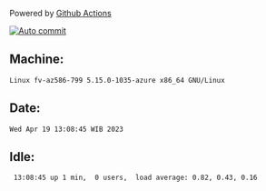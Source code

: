 Powered by [Github Actions](https://github.com/features/actions)

[![Auto commit](https://github.com/hiage/workstation/workflows/Auto%20commit/badge.svg)](https://github.com/hiage/workstation/actions?query=workflow%3A%22Auto+commit%22)

## Machine:
```
Linux fv-az586-799 5.15.0-1035-azure x86_64 GNU/Linux
```
## Date:
```
Wed Apr 19 13:08:45 WIB 2023
```
## Idle:
```
 13:08:45 up 1 min,  0 users,  load average: 0.82, 0.43, 0.16
```

